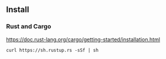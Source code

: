 ## Install

### Rust and Cargo

https://doc.rust-lang.org/cargo/getting-started/installation.html

`curl https://sh.rustup.rs -sSf | sh`